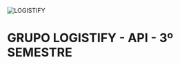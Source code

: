 ![LOGISTIFY](![451538832-e6456579-8647-47c2-97bf-148c61815ad2](https://github.com/user-attachments/assets/0d93f67e-525f-47bc-9db1-0f73ebfd4eab))


# GRUPO LOGISTIFY - API - 3º SEMESTRE

